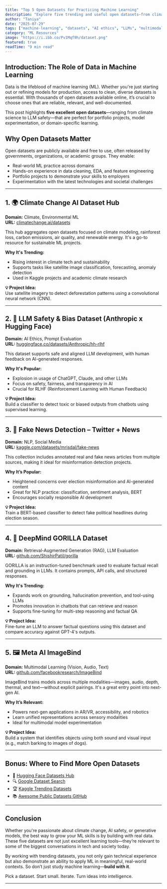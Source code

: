```yaml
---
title: "Top 5 Open Datasets for Practicing Machine Learning"
description: "Explore five trending and useful open datasets—from climate change to LLM safety—to sharpen your machine learning skills and build real-world portfolio projects."
author: "Taniya"
date: "2025-07-29"
tags: ["machine-learning", "datasets", "AI ethics", "LLMs", "multimodal"]
category: "ML Resources"
image: "https://i.ibb.co/Pv1Mqf9h/dataset.png"
featured: true
readTime: "9 min read"
---
```


## Introduction: The Role of Data in Machine Learning

Data is the lifeblood of machine learning (ML). Whether you're just starting out or refining models for production, access to clean, diverse datasets is essential. With thousands of open datasets available online, it’s crucial to choose ones that are reliable, relevant, and well-documented.

This post highlights **five excellent open datasets**—ranging from climate science to LLM safety—that are perfect for portfolio projects, model experimentation, or domain-specific learning.

## Why Open Datasets Matter

Open datasets are publicly available and free to use, often released by governments, organizations, or academic groups. They enable:

- Real-world ML practice across domains
- Hands-on experience in data cleaning, EDA, and feature engineering
- Portfolio projects to demonstrate your skills to employers
- Experimentation with the latest technologies and societal challenges

---

## 1. 🌍 Climate Change AI Dataset Hub  
**Domain:** Climate, Environmental ML  
**URL:** [climatechange.ai/datasets](https://www.climatechange.ai/datasets)

This hub aggregates open datasets focused on climate modeling, rainforest loss, carbon emissions, air quality, and renewable energy. It's a go-to resource for sustainable ML projects.

**Why It's Trending:**

- Rising interest in climate tech and sustainability
- Supports tasks like satellite image classification, forecasting, anomaly detection
- Used in Kaggle projects and academic climate research

**💡 Project Idea:**  
Use satellite imagery to detect deforestation patterns using a convolutional neural network (CNN).

---

## 2. 🧠 LLM Safety & Bias Dataset (Anthropic x Hugging Face)  
**Domain:** AI Ethics, Prompt Evaluation  
**URL:** [huggingface.co/datasets/Anthropic/hh-rlhf](https://huggingface.co/datasets/Anthropic/hh-rlhf)

This dataset supports safe and aligned LLM development, with human feedback on AI-generated responses.

**Why It's Popular:**

- Explosion in usage of ChatGPT, Claude, and other LLMs
- Focus on safety, fairness, and transparency in AI
- Crucial for RLHF (Reinforcement Learning with Human Feedback)

**💡 Project Idea:**  
Build a classifier to detect toxic or biased outputs from chatbots using supervised learning.

---

## 3. 📰 Fake News Detection – Twitter + News  
**Domain:** NLP, Social Media  
**URL:** [kaggle.com/datasets/mrisdal/fake-news](https://www.kaggle.com/datasets/mrisdal/fake-news)

This collection includes annotated real and fake news articles from multiple sources, making it ideal for misinformation detection projects.

**Why It’s Popular:**

- Heightened concerns over election misinformation and AI-generated content
- Great for NLP practice: classification, sentiment analysis, BERT
- Encourages socially responsible AI development

**💡 Project Idea:**  
Train a BERT-based classifier to detect fake political headlines during election season.

---

## 4. 🧾 DeepMind GORILLA Dataset  
**Domain:** Retrieval-Augmented Generation (RAG), LLM Evaluation  
**URL:** [github.com/ShishirPatil/gorilla](https://github.com/ShishirPatil/gorilla)

GORILLA is an instruction-tuned benchmark used to evaluate factual recall and grounding in LLMs. It contains prompts, API calls, and structured responses.

**Why It's Trending:**

- Expands work on grounding, hallucination prevention, and tool-using LLMs
- Promotes innovation in chatbots that can retrieve and reason
- Supports fine-tuning for multi-step reasoning and factual QA

**💡 Project Idea:**  
Fine-tune an LLM to answer factual questions using this dataset and compare accuracy against GPT-4's outputs.

---

## 5. 🖼️ Meta AI ImageBind  
**Domain:** Multimodal Learning (Vision, Audio, Text)  
**URL:** [github.com/facebookresearch/ImageBind](https://github.com/facebookresearch/ImageBind)

ImageBind trains models across multiple modalities—images, audio, depth, thermal, and text—without explicit pairings. It's a great entry point into next-gen AI.

**Why It’s Relevant:**

- Powers next-gen applications in AR/VR, accessibility, and robotics
- Learn unified representations across sensory modalities
- Ideal for multimodal model experimentation

**💡 Project Idea:**  
Build a system that identifies objects using both sound and visual input (e.g., match barking to images of dogs).

---

## Bonus: Where to Find More Open Datasets

- 🧠 [Hugging Face Datasets Hub](https://huggingface.co/datasets)  
- 🔍 [Google Dataset Search](https://datasetsearch.research.google.com)  
- 🏆 [Kaggle Trending Datasets](https://www.kaggle.com/datasets)  
- 📚 [Awesome Public Datasets GitHub](https://github.com/awesomedata/awesome-public-datasets)

---

## Conclusion

Whether you're passionate about climate change, AI safety, or generative models, the best way to grow your ML skills is by building with real data. These five datasets are not just excellent learning tools—they’re relevant to some of the biggest conversations in tech and society today.

By working with trending datasets, you not only gain technical experience but also demonstrate an ability to apply ML in meaningful, real-world contexts. So don’t just study machine learning—**build with it**.

Pick a dataset. Start small. Iterate. Turn ideas into intelligence.

---
